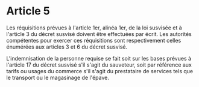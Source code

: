 # Article 5

Les réquisitions prévues à l'article 1er, alinéa 1er, de la loi susvisée et à l'article 3 du décret susvisé doivent être effectuées par écrit. Les autorités compétentes pour exercer ces réquisitions sont respectivement celles énumérées aux articles 3 et 6 du décret susvisé.

L'indemnisation de la personne requise se fait soit sur les bases prévues à l'article 17 du décret susvisé s'il s'agit du sauveteur, soit par référence aux tarifs ou usages du commerce s'il s'agit du prestataire de services tels que le transport ou le magasinage de l'épave.
